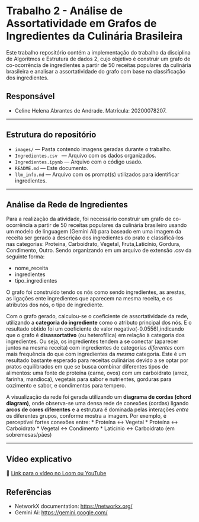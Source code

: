 # Trabalho 2 - Análise de Assortatividade em Grafos de Ingredientes da Culinária Brasileira

Este trabalho repositório contém a implementação do trabalho da disciplina de Algoritmos e Estrutura de dados 2, cujo objetivo é construir um grafo de co-ocorrência de ingredientes a partir de 50 receitas populares da culinária brasileira e analisar a assortatividade do grafo com base na classificação dos ingredientes.

## Responsável
- Celine Helena Abrantes de Andrade. Matrícula: 20200078207.

---

## Estrutura do repositório
- `images/` — Pasta contendo imagens geradas durante o trabalho.
- `Ingredientes.csv ` — Arquivo com os dados organizados.
- `Ingredientes.ipynb` —  Arquivo com o código usado.
- `README.md` — Este documento.
- `llm_info.md` — Arquivo com os prompt(s) utilizados para identificar ingredientes.

---
## Análise da Rede de Ingredientes

Para a realização da atividade, foi necessário construir um grafo de co-ocorrência a partir de 50 receitas populares da culinária brasileiro usando um modelo de linguagem (Gemini AI) para baseado em uma imagem da receita ser gerado a descrição dos ingredientes do prato e classificá-los nas categorias: Proteína, Carboidrato, Vegetal, Fruta,Laticínio, Gordura, Condimento, Outro. Sendo organizando em um arquivo de extensão .csv da seguinte forma:
- nome_receita
- ingredientes
- tipo_ingredientes

O grafo foi construido tendo os nós como sendo ingredientes, as arestas, as ligações ente ingredientes que aparecem na mesma receita, e os atributos dos nós, o tipo de ingrediente.

Com o grafo gerado, calculou-se o coeficiente de assortatividade da rede, utilizando a **categoria do ingrediente** como o atributo principal dos nós. E o resultado obtido foi um coeficiente de valor negativo(-0.0556),indicando que o grafo é **disassortativo** (ou heterofílica) em relação à categoria dos ingredientes. Ou seja, os ingredientes tendem a se conectar (aparecer juntos na mesma receita) com ingredientes de categorias *diferentes* com mais frequência do que com ingredientes da *mesma* categoria. Este é um resultado bastante esperado para receitas culinárias devido a se optar por pratos equilibrados em que se busca combinar diferentes tipos de alimentos: uma fonte de proteína (carne, ovos) com um carboidrato (arroz, farinha, mandioca), vegetais para sabor e nutrientes, gorduras para cozimento e sabor, e condimentos para tempero. 

A visualização da rede foi gerada utilizando um **diagrama de cordas (chord diagram)**, onde observa-se uma densa rede de conexões (cordas) ligando **arcos de cores diferentes** e a estrutura é dominada pelas interações *entre* os diferentes grupos, conforme mostra a imagem. Por exemplo, é perceptível fortes conexões entre:
    *   Proteína <-> Vegetal
    *   Proteína <-> Carboidrato
    *   Vegetal <-> Condimento
    *   Laticínio <-> Carboidrato (em sobremesas/pães)

---

## Vídeo explicativo
🎥 [Link para o vídeo no Loom ou YouTube](https://youtu.be/N20GzhttK9o)
## Referências

- NetworkX documentation: https://networkx.org/
- Gemini Ai: https://gemini.google.com/
